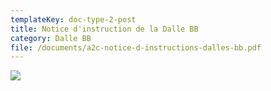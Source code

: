 ```yaml
---
templateKey: doc-type-2-post
title: Notice d'instruction de la Dalle BB
category: Dalle BB
file: /documents/a2c-notice-d-instructions-dalles-bb.pdf
---
```

![](/documents/bb_notice.jpg)
